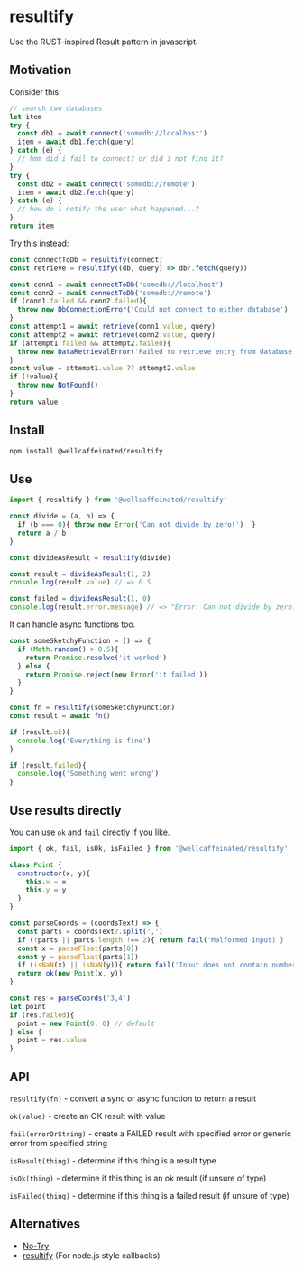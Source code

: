 # resultify

Use the RUST-inspired Result pattern in javascript.

## Motivation

Consider this:

```js
// search two databases
let item
try {
  const db1 = await connect('somedb://localhost')
  item = await db1.fetch(query)
} catch (e) {
  // hmm did i fail to connect? or did i not find it?
}
try {
  const db2 = await connect('somedb://remote')
  item = await db2.fetch(query)
} catch (e) {
  // how do i notify the user what happened...?
}
return item
```

Try this instead:

```js
const connectToDb = resultify(connect)
const retrieve = resultify((db, query) => db?.fetch(query))

const conn1 = await connectToDb('somedb://localhost')
const conn2 = await connectToDb('somedb://remote')
if (conn1.failed && conn2.failed){
  throw new DbConnectionError('Could not connect to either database')
}
const attempt1 = await retrieve(conn1.value, query)
const attempt2 = await retrieve(conn2.value, query)
if (attempt1.failed && attempt2.failed){
  throw new DataRetrievalError('Failed to retrieve entry from database')
}
const value = attempt1.value ?? attempt2.value
if (!value){
  throw new NotFound()
}
return value
```

## Install

```sh
npm install @wellcaffeinated/resultify
```

## Use

```js
import { resultify } from '@wellcaffeinated/resultify'

const divide = (a, b) => {
  if (b === 0){ throw new Error('Can not divide by zero!')  }
  return a / b
}

const divideAsResult = resultify(divide)

const result = divideAsResult(1, 2)
console.log(result.value) // => 0.5

const failed = divideAsResult(1, 0)
console.log(result.error.message) // => "Error: Can not divide by zero!"
```

It can handle async functions too.

```js
const someSketchyFunction = () => {
  if (Math.random() > 0.5){
    return Promise.resolve('it worked')
  } else {
    return Promise.reject(new Error('it failed'))
  }
}

const fn = resultify(someSketchyFunction)
const result = await fn()

if (result.ok){
  console.log('Everything is fine')
}

if (result.failed){
  console.log('Something went wrong')
}
```

## Use results directly

You can use `ok` and `fail` directly if you like.

```js
import { ok, fail, isOk, isFailed } from '@wellcaffeinated/resultify'

class Point {
  constructor(x, y){
    this.x = x
    this.y = y
  }
}

const parseCoords = (coordsText) => {
  const parts = coordsText?.split(',')
  if (!parts || parts.length !== 2){ return fail('Malformed input) }
  const x = parseFloat(parts[0])
  const y = parseFloat(parts[1])
  if (isNaN(x) || isNaN(y)){ return fail('Input does not contain numbers') }
  return ok(new Point(x, y))
}

const res = parseCoords('3,4')
let point
if (res.failed){
  point = new Point(0, 0) // default
} else {
  point = res.value
}
```

## API

`resultify(fn)` - convert a sync or async function to return a result

`ok(value)` - create an OK result with value

`fail(errorOrString)` - create a FAILED result with specified error or generic error from specified string

`isResult(thing)` - determine if this thing is a result type

`isOk(thing)` - determine if this thing is an ok result (if unsure of type)

`isFailed(thing)` - determine if this thing is a failed result (if unsure of type)

## Alternatives

- [No-Try](https://github.com/Coly010/no-try)
- [resultify](https://github.com/Raynos/resultify) (For node.js style callbacks)

